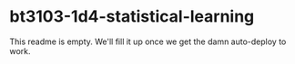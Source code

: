 # bt3103-1d4-statistical-learning
This readme is empty. We'll fill it up once we get the damn auto-deploy to work.
